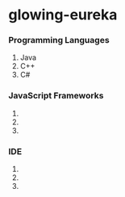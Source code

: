 # glowing-eureka

### Programming Languages
1. Java
2. C++
3. C#

### JavaScript Frameworks
1. 
2. 
3. 

### IDE
1. 
2. 
3. 